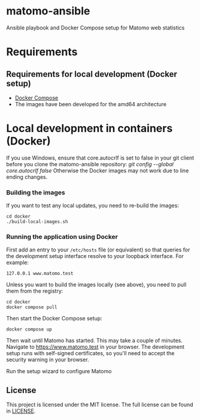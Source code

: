 # matomo-ansible
Ansible playbook and Docker Compose setup for Matomo web statistics

# Requirements

## Requirements for local development (Docker setup)

* [Docker Compose](https://docs.docker.com/compose/)
* The images have been developed for the amd64 architecture

# Local development in containers (Docker)

If you use Windows, ensure that core.autocrlf is set to false in your git client before you clone the matomo-ansible
repository: _git config --global core.autocrlf false_ Otherwise the Docker images may not work due to line
ending changes.

### Building the images

If you want to test any local updates, you need to re-build the images:

```
cd docker
./build-local-images.sh
```

### Running the application using Docker

First add an entry to your `/etc/hosts` file (or equivalent) so that queries for the development setup
interface resolve to your loopback interface. For example:

```
127.0.0.1 www.matomo.test
```

Unless you want to build the images locally (see above), you need to pull them from the registry:

```
cd docker
docker compose pull
```

Then start the Docker Compose setup:
```
docker compose up
```

Then wait until Matomo has started. This may take a couple of minutes. Navigate to
https://www.matomo.test in your browser. The development setup runs with
self-signed certificates, so you'll need to accept the security warning in your browser.

Run the setup wizard to configure Matomo

## License

This project is licensed under the MIT license.
The full license can be found in [LICENSE](LICENSE).

